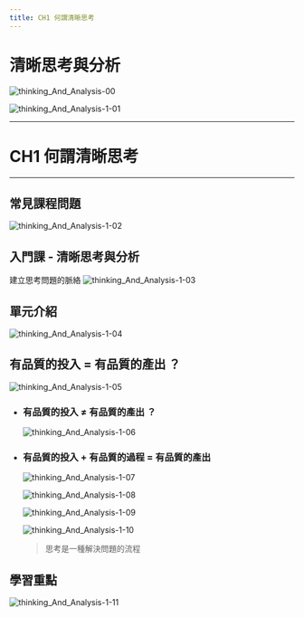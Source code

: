 ```yaml
---
title: CH1 何謂清晰思考
---
```


# 清晰思考與分析
![thinking_And_Analysis-00](/docFubon/thinking_And_Analysis/thinking_And_Analysis-00.png)

![thinking_And_Analysis-1-01](/docFubon/thinking_And_Analysis/thinking_And_Analysis-1-01.png)

---

# CH1 何謂清晰思考
---

## 常見課程問題
  ![thinking_And_Analysis-1-02](/docFubon/thinking_And_Analysis/thinking_And_Analysis-1-02.png)

## 入門課 - 清晰思考與分析
  建立思考問題的脈絡
  ![thinking_And_Analysis-1-03](/docFubon/thinking_And_Analysis/thinking_And_Analysis-1-03.png)

## 單元介紹
  ![thinking_And_Analysis-1-04](/docFubon/thinking_And_Analysis/thinking_And_Analysis-1-04.png)

## 有品質的投入 = 有品質的產出 ？
  ![thinking_And_Analysis-1-05](/docFubon/thinking_And_Analysis/thinking_And_Analysis-1-05.png)

  - ### 有品質的投入 ≠ 有品質的產出 ？
    ![thinking_And_Analysis-1-06](/docFubon/thinking_And_Analysis/thinking_And_Analysis-1-06.png)

  - ### 有品質的投入 + 有品質的過程 = 有品質的產出
    ![thinking_And_Analysis-1-07](/docFubon/thinking_And_Analysis/thinking_And_Analysis-1-07.png)

    ![thinking_And_Analysis-1-08](/docFubon/thinking_And_Analysis/thinking_And_Analysis-1-08.png)

    ![thinking_And_Analysis-1-09](/docFubon/thinking_And_Analysis/thinking_And_Analysis-1-09.png)

    ![thinking_And_Analysis-1-10](/docFubon/thinking_And_Analysis/thinking_And_Analysis-1-10.png)

    > 思考是一種解決問題的流程

## 學習重點
  ![thinking_And_Analysis-1-11](/docFubon/thinking_And_Analysis/thinking_And_Analysis-1-11.png)